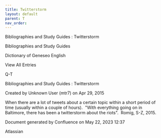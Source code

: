 ```yaml
---
title: Twitterstorm
layout: default
parent: T
nav_order:
---
```


Bibliographies and Study Guides : Twitterstorm

Bibliographies and Study Guides

Dictionary of Geneseo English

View All Entries

Q-T

Bibliographies and Study Guides : Twitterstorm

Created by  Unknown User (mtr7) on Apr 29, 2015

When there are a lot of tweets about a certain topic within a short period of time (usually within a couple of hours).  &quot;With everything going on in Baltimore, there has been a twitterstorm about the riots&quot;.  Romig, S-Z, 2015.

Document generated by Confluence on May 22, 2023 12:37

Atlassian
